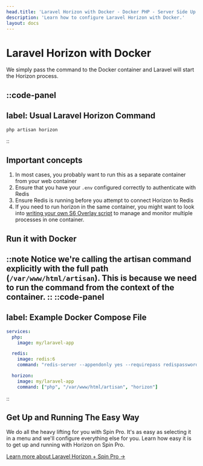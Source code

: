 ```yaml
---
head.title: 'Laravel Horizon with Docker - Docker PHP - Server Side Up'
description: 'Learn how to configure Laravel Horizon with Docker.'
layout: docs
---
```


# Laravel Horizon with Docker
We simply pass the command to the Docker container and Laravel will start the Horizon process.

::code-panel
---
label: Usual Laravel Horizon Command
---
```sh
php artisan horizon
```
::

## Important concepts
1. In most cases, you probably want to run this as a separate container from your web container
1. Ensure that you have your `.env` configured correctly to authenticate with Redis
1. Ensure Redis is running before you attempt to connect Horizon to Redis
1. If you need to run horizon in the same container, you might want to look into [writing your own S6 Overlay script](/docs/guide/using-s6-overlay#customizing-the-initialization-process) to manage and monitor multiple processes in one container.

## Run it with Docker
::note
Notice we're calling the artisan command explicitly with the full path (`/var/www/html/artisan`). This is because we need to run the command from the context of the container.
::
::code-panel
---
label: Example Docker Compose File
---
```yaml
services:
  php:
    image: my/laravel-app

  redis:
    image: redis:6
    command: "redis-server --appendonly yes --requirepass redispassword"

  horizon:
    image: my/laravel-app
    command: ["php", "/var/www/html/artisan", "horizon"]
```
::

## Get Up and Running The Easy Way
We do all the heavy lifting for you with Spin Pro. It's as easy as selecting it in a menu and we'll configure everything else for you. Learn how easy it is to get up and running with Horizon on Spin Pro.

[Learn more about Laravel Horizon + Spin Pro →](https://getspin.pro/docs/services/laravel-horizon)